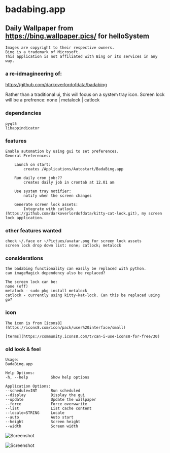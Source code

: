 # badabing.app

## Daily Wallpaper from https://bing.wallpaper.pics/ for helloSystem

    Images are copyright to their respective owners. 
    Bing is a trademark of Microsoft. 
    This application is not affiliated with Bing or its services in any way.

### a re-idmagineering of:

https://github.com/darkoverlordofdata/badabing

Rather than a traditional ui, this will focus on a system tray icon.
Screen lock will be a prefrence: none | metalock | catlock

### dependancies

    pyqt5
    libappindicator

### features

    Enable automation by using gui to set preferences.
    General Preferences:

        Launch on start:
            creates /Applications/Autostart/BadaBing.app

        Run daily cron job:??
            creates daily job in crontab at 12.01 am

        Use system tray notifier:
            notify when the screen changes

        Generate screen lock assets:
            Integrate with catlock (https://github.com/darkoverlordofdata/kitty-cat-lock.git), my screen lock application.

### other features wanted

    check ~/.face or ~/Pictues/avatar.png for screen lock assets
    screen lock drop down list: none; catlock; metalock

### considerations

    the badabing functionality can easily be replaced with python.
    can imageMagick dependency also be replaced?

    The screen lock can be:
    none (off)
    metalock - sudo pkg install metalock
    catlock - currently using kitty-kat-lock. Can this be replaced using go?


### icon

    The icon is from [icons8](https://icons8.com/icon/pack/user%20interface/small)

    [terms](https://community.icons8.com/t/can-i-use-icons8-for-free/30)


### old look & feel
    Usage:
    BadaBing.app

    Help Options:
    -h, --help          Show help options

    Application Options:
    --schedule=INT      Run scheduled
    --display           Display the gui
    --update            Update the wallpaper
    --force             Force overwwrite
    --list              List cache content
    --locale=STRING     Locale
    --auto              Auto start
    --height            Screen height
    --width             Screen width

![Screenshot](https://github.com/darkoverlordofdata/badabing/raw/master/Screenshot1.png "Screenshot")

![Screenshot](https://github.com/darkoverlordofdata/badabing/raw/master/Screenshot2.png "Screenshot")

